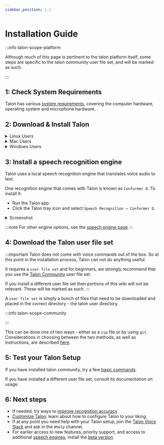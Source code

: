 ```yaml
---
sidebar_position: 1.1
---
```


# Installation Guide

:::info talon-scope-platform

Although much of this page is pertinent to the talon platform itself,
some steps are specific to the talon community user file set, and will be marked as such.

:::

## 1: Check System Requirements

Talon has various [system requirements](../Hardware/os), covering the computer hardware, operating system and microphone hardware.

## 2: Download & Install Talon

<details>
  <summary>Linux Users</summary>
  - Download [Talon for Linux](https://talonvoice.com)
  - Install

:::note

- Talon, like many tools for automation or accessibility, **does not support Wayland**
  - You will have to select an X11 session from your login manager.
  - This is supported by Gnome and Plasma and many others, but some environments like sway are explicitly Wayland-only.
- To install the speech engine, you must use Talon's tray icon:
  - If you use stock Gnome, you need to install [AppIndicator and KStatusNotifierItem Support](https://extensions.gnome.org/extension/615/appindicator-support/) to see it
  - If you use i3 or a system tray that doesn't support the `StatusNotifierItem` protocol, install [snixembed](https://git.sr.ht/~steef/snixembed) to add support.

:::

</details>

<details>
  <summary>Mac Users</summary>
  - Download [Talon for Mac](https://talonvoice.com)
  - Install
</details>

<details>
  <summary>Windows Users</summary>
  - Download [Talon for Windows](https://talonvoice.com)
  - Install Talon by running `talon-windows.exe`

:::note
It is recommended that Talon is installed as described above.
However, please note that the application is also available as a [portable zip file](https://talonvoice.com/dl/latest/talon-windows.zip)
:::

</details>

## 3: Install a speech recognition engine

Talon uses a local speech recognition engine that translates voice audio to text.

One recognition engine that comes with Talon is known as `Conformer D`. To install it:

- Run the Talon app
- Click the Talon tray icon and select `Speech Recognition → Conformer D`.

<details>
  <summary>Screenshot</summary>
<img src="/img/talon_ui/talon_menu_speech_recognition_conformer.png"
     alt="screenshot of the Windows desktop showing the speech recognition menu"
 />
</details>

:::note
For other engine options, see the [speech engine page](/docs/Resource%20Hub/Speech%20Recognition/speech%20engines.md)
:::

## 4: Download the Talon user file set

:::important
Talon does not come with voice commands out of the box. So at this point in the installation process,
Talon can not do anything useful.

It requires a `user file set` and
for beginners, we strongly recommend that you use the [Talon Community](https://github.com/talonhub/community) user file set.

If you install a different user file set then portions of this wiki will not be relevant.
These will be marked as such.
:::

A `user file set` is simply a bunch of files that need to be downloaded and placed in the correct directory -
the talon user directory.

<!-- Update in later phase of https://github.com/TalonCommunity/Wiki/pull/312
the [talon user directory](/docs/Resource%20Hub/terminology).
-->

:::info talon-scope-community

:::

This can be done one of two ways - either as a `zip` file or by using `git`.
Considerations in choosing between the two methods, as well as instructions, are described [here](../Talon%20Installation/downloading-community).

## 5: Test your Talon Setup

If you have installed talon community, try a few [basic commands](/docs/Basic%20Usage/basic_usage.md).

If you have installed a different user file set, consult its documentation on usage.

## 6: Next steps

- If needed, try ways to [improve recognition accuracy](../Speech%20Recognition/improving_recognition_accuracy.md)
- [Customize Talon](../../Customization/basic_customization): learn about how to configure Talon to your liking.
- If at any point you need help with your Talon setup, join the [Talon Voice Slack](https://talonvoice.com/chat) and ask in the `#help` channel.
- For earlier access to new features, priority support, and access to additional [speech engines](../Speech%20Recognition/speech%20engines.md), install the [beta version](../../Help/beta_talon).

<!-- Update in later phase of https://github.com/TalonCommunity/Wiki/pull/312
- If needed, try ways to [improve recognition accuracy](/docs/Resource%20Hub/Speech%20Recognition/improving_recognition_accuracy)
 -->

<!-- Update in later phase of https://github.com/TalonCommunity/Wiki/pull/312
- In addition to [Talon Community](https://github.com/talonhub/community), you may want to consider installing any of the popular [Talon integrations](/docs/Integrations/integrations.md)
 -->
